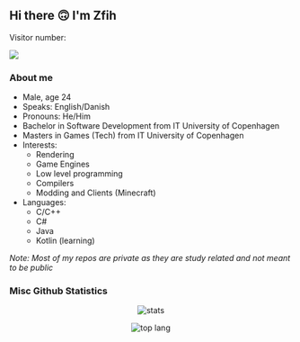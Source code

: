 ## Hi there 🙃 I'm Zfih

Visitor number:

![](https://komarev.com/ghpvc/?username=zfih&color=lightgrey)

### About me
 - Male, age 24
 - Speaks: English/Danish
 - Pronouns: He/Him
 - Bachelor in Software Development from IT University of Copenhagen
 - Masters in Games (Tech) from IT University of Copenhagen
 - Interests:
    - Rendering
    - Game Engines
    - Low level programming
    - Compilers
    - Modding and Clients (Minecraft)
 - Languages:
    - C/C++
    - C#
    - Java
    - Kotlin (learning)
    
*Note: Most of my repos are private as they are study related and not meant to be public*

### Misc Github Statistics

<p align="center">
  <img src="https://github-readme-stats.vercel.app/api?username=zfih&show_icons=true&theme=dracula" alt="stats"/>
</p>

<p align="center">
  <img src="https://github-readme-stats.vercel.app/api/top-langs/?username=zfih&theme=dracula" alt="top lang"/>
</p>
